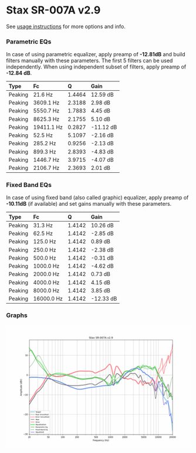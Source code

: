 # Stax SR-007A v2.9
See [usage instructions](https://github.com/jaakkopasanen/AutoEq#usage) for more options and info.

### Parametric EQs
In case of using parametric equalizer, apply preamp of **-12.81dB** and build filters manually
with these parameters. The first 5 filters can be used independently.
When using independent subset of filters, apply preamp of **-12.84 dB**.

| Type    | Fc         |      Q | Gain      |
|:--------|:-----------|:-------|:----------|
| Peaking | 21.6 Hz    | 1.4464 | 12.59 dB  |
| Peaking | 3609.1 Hz  | 2.3188 | 2.98 dB   |
| Peaking | 5550.7 Hz  | 1.7883 | 4.45 dB   |
| Peaking | 8625.3 Hz  | 2.1755 | 5.10 dB   |
| Peaking | 19411.1 Hz | 0.2827 | -11.12 dB |
| Peaking | 52.5 Hz    | 5.1097 | -2.16 dB  |
| Peaking | 285.2 Hz   | 0.9256 | -2.13 dB  |
| Peaking | 899.3 Hz   | 2.8393 | -4.83 dB  |
| Peaking | 1446.7 Hz  | 3.9715 | -4.07 dB  |
| Peaking | 2106.7 Hz  | 2.3693 | 2.01 dB   |

### Fixed Band EQs
In case of using fixed band (also called graphic) equalizer, apply preamp of **-10.11dB**
(if available) and set gains manually with these parameters.

| Type    | Fc         |      Q | Gain      |
|:--------|:-----------|:-------|:----------|
| Peaking | 31.3 Hz    | 1.4142 | 10.26 dB  |
| Peaking | 62.5 Hz    | 1.4142 | -2.85 dB  |
| Peaking | 125.0 Hz   | 1.4142 | 0.89 dB   |
| Peaking | 250.0 Hz   | 1.4142 | -2.38 dB  |
| Peaking | 500.0 Hz   | 1.4142 | -0.31 dB  |
| Peaking | 1000.0 Hz  | 1.4142 | -4.62 dB  |
| Peaking | 2000.0 Hz  | 1.4142 | 0.73 dB   |
| Peaking | 4000.0 Hz  | 1.4142 | 4.15 dB   |
| Peaking | 8000.0 Hz  | 1.4142 | 3.85 dB   |
| Peaking | 16000.0 Hz | 1.4142 | -12.33 dB |

### Graphs
![](./Stax%20SR-007A%20v2.9.png)